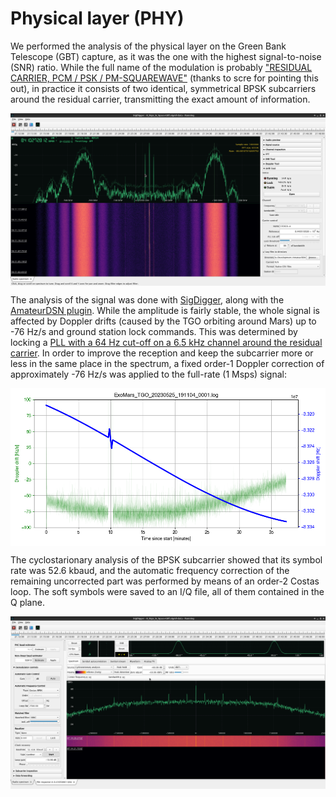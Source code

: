 # Physical layer (PHY)
We performed the analysis of the physical layer on the Green Bank Telescope (GBT) capture, as it was the one with the highest signal-to-noise (SNR) ratio. While the full name of the modulation is probably ["RESIDUAL CARRIER, PCM / PSK / PM-SQUAREWAVE"](doc/srce.png) (thanks to scre for pointing this out), in practice it consists of two identical, symmetrical BPSK subcarriers around the residual carrier, transmitting the exact amount of information.

<img src="visual/gbt.png" align="center" />

The analysis of the signal was done with [SigDigger](https://github.com/BatchDrake/SigDigger), along with the [AmateurDSN plugin](https://github.com/BatchDrake/AmateurDSN). While the amplitude is fairly stable, the whole signal is affected by Doppler drifts (caused by the TGO orbiting around Mars) up to -76 Hz/s and ground station lock commands. This was determined by locking a [PLL with a 64 Hz cut-off on a 6.5 kHz channel around the residual carrier](visual/drift.png).  In order to improve the reception and keep the subcarrier more or less in the same place in the spectrum, a fixed order-1 Doppler correction of approximately -76 Hz/s was applied to the full-rate (1 Msps) signal:

<img src="visual/driftplot.png" align="center" />

The cyclostarionary analysis of the BPSK subcarrier showed that its symbol rate was 52.6 kbaud, and the automatic frequency correction of the remaining uncorrected part was performed by means of an order-2 Costas loop. The soft symbols were saved to an I/Q file, all of them contained in the Q plane.

<img src="visual/bpsk.png" align="center" />

